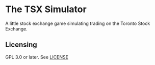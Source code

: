# The TSX Simulator
A little stock exchange game simulating trading on the Toronto Stock Exchange.

## Licensing
GPL 3.0 or later. See [LICENSE](LICENSE)
